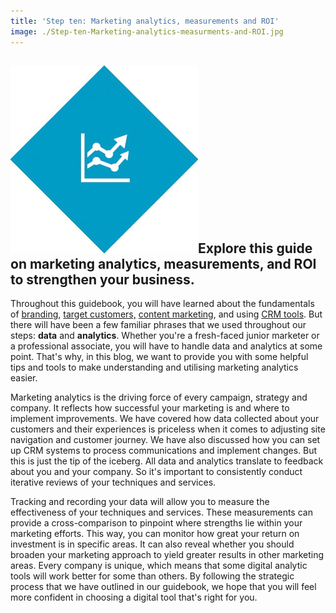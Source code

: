 ```yaml
---
title: 'Step ten: Marketing analytics, measurements and ROI'
image: ./Step-ten-Marketing-analytics-measurments-and-ROI.jpg
---
```


## ![](images/icon-step10-1.jpg)**Explore this guide on marketing analytics, measurements, and ROI to strengthen your business.**

Throughout this guidebook, you will have learned about the fundamentals of [branding](https://ebp-copy.eblue-hosting.co.uk/blog/creating-a-branding-and-marketing-strategy/), [target customers,](https://ebp-copy.eblue-hosting.co.uk/blog/identify-your-target-customer/) [content marketing](https://ebp-copy.eblue-hosting.co.uk/blog/brand-narratives-and-storytelling/), and using [CRM tools](https://ebp-copy.eblue-hosting.co.uk/blog/mailchimp-automation-and-customer-satisfaction/). But there will have been a few familiar phrases that we used throughout our steps: **data** and **analytics**. Whether you're a fresh-faced junior marketer or a professional associate, you will have to handle data and analytics at some point. That's why, in this blog, we want to provide you with some helpful tips and tools to make understanding and utilising marketing analytics easier.

Marketing analytics is the driving force of every campaign, strategy and company. It reflects how successful your marketing is and where to implement improvements. We have covered how data collected about your customers and their experiences is priceless when it comes to adjusting site navigation and customer journey. We have also discussed how you can set up CRM systems to process communications and implement changes. But this is just the tip of the iceberg. All data and analytics translate to feedback about you and your company. So it's important to consistently conduct iterative reviews of your techniques and services.

Tracking and recording your data will allow you to measure the effectiveness of your techniques and services. These measurements can provide a cross-comparison to pinpoint where strengths lie within your marketing efforts. This way, you can monitor how great your return on investment is in specific areas. It can also reveal whether you should broaden your marketing approach to yield greater results in other marketing areas. Every company is unique, which means that some digital analytic tools will work better for some than others. By following the strategic process that we have outlined in our guidebook, we hope that you will feel more confident in choosing a digital tool that's right for you.
